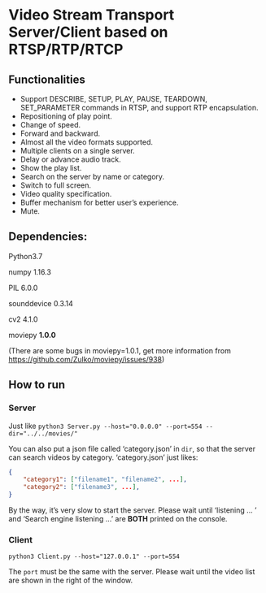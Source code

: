 # Video Stream Transport Server/Client based on RTSP/RTP/RTCP

## Functionalities

- Support DESCRIBE, SETUP, PLAY, PAUSE, TEARDOWN, SET_PARAMETER commands in RTSP, and support RTP encapsulation.
- Repositioning of play point.
- Change of speed.
- Forward and backward.
- Almost all the video formats supported.
- Multiple clients on a single server.
- Delay or advance audio track.
- Show the play list.
- Search on the server by name or category.
- Switch to full screen.
- Video quality specification.
- Buffer mechanism for better user’s experience.
- Mute.

## Dependencies:

Python3.7

numpy 1.16.3

PIL 6.0.0

sounddevice 0.3.14

cv2 4.1.0

moviepy **1.0.0**

(There are some bugs in moviepy=1.0.1, get more information from https://github.com/Zulko/moviepy/issues/938)

## How to run

### Server

Just like `python3 Server.py --host="0.0.0.0" --port=554 --dir="../../movies/"`

You can also put a json file called ‘category.json’ in `dir`, so that the server can search videos by category. ‘category.json’ just likes:

```json
{
	"category1": ["filename1", "filename2", ...],
	"category2": ["filename3", ...],
}
```

By the way, it’s very slow to start the server. Please wait until ‘listening ... ’ and ‘Search engine listening ...’ are **BOTH** printed on the console.

### Client

`python3 Client.py --host="127.0.0.1" --port=554`

The `port` must be the same with the server. Please wait until the video list are shown in the right of the window.